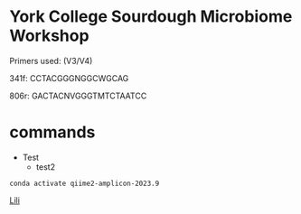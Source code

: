 # York College Sourdough Microbiome Workshop

Primers used: (V3/V4)

341f: CCTACGGGNGGCWGCAG
 
806r: GACTACNVGGGTMTCTAATCC

# commands
- Test
	* test2
```
conda activate qiime2-amplicon-2023.9
```

[Lili](https://github.com/lili-bio/cov-genome-evo)

